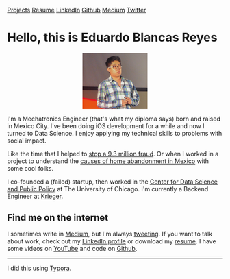 [Projects](projects.html)		[Resume](resume/resume.pdf)		[LinkedIn](https://mx.linkedin.com/in/edublancas)		[Github](https://github.com/edublancas/)		[Medium](https://medium.com/@edublancas)		[Twitter](https://twitter.com/edublancas)

# Hello, this is Eduardo Blancas Reyes

<img src="edublancas.jpg" style="display: block; margin-left: auto; margin-right: auto; width: 30%"></img>

I'm a Mechatronics Engineer (that's what my diploma says) born and raised in Mexico City. I've been doing iOS development for a while and now I turned to Data Science. I enjoy applying my technical skills to problems with social impact.

Like the time that I helped to [stop a 9.3 million fraud](http://techcrunch.com/2013/04/14/bringing-down-the-mexican-mafia-how-mexican-hackers-stopped-a-93-million-fraud/). Or when I worked in a project to understand the [causes of home abandonment in Mexico](http://dssg.uchicago.edu/2015/08/13/infonavit-abandonment.html) with some cool folks.

I co-founded a (failed) startup, then worked in the [Center for Data Science and Public Policy](http://dsapp.org/) at The University of Chicago. I'm currently a Backend Engineer at [Krieger](http://krieger.mx).

## Find me on the internet

I sometimes write in [Medium](https://medium.com/@edublancas), but I'm always [tweeting](https://twitter.com/edublancas). If you want to talk about work, check out my [LinkedIn profile](https://mx.linkedin.com/in/edublancas) or download my [resume](resume/resume.pdf). I have some videos on [YouTube](https://www.youtube.com/user/edublancas/videos) and code on [Github](https://github.com/edublancas/).

---

​I did this using [Typora](http://www.typora.io/).